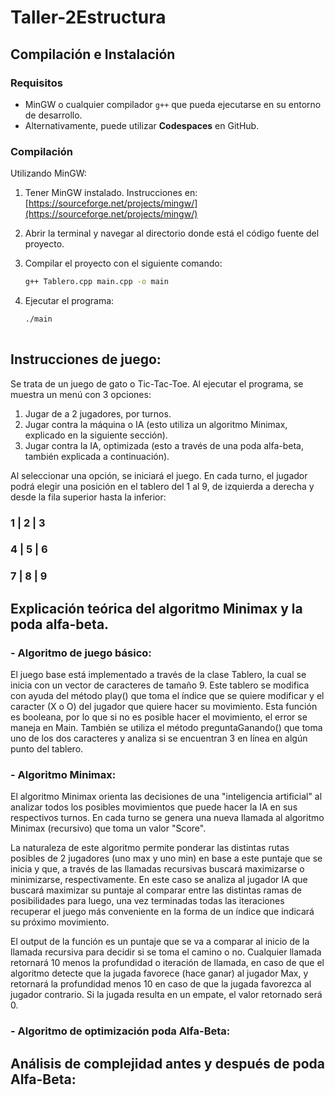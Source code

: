 # Taller-2Estructura


## Compilación e Instalación

### Requisitos
- MinGW o cualquier compilador `g++` que pueda ejecutarse en su entorno de desarrollo.
- Alternativamente, puede utilizar **Codespaces** en GitHub.

### Compilación
Utilizando MinGW:
1. Tener MinGW instalado. Instrucciones en: [https://sourceforge.net/projects/mingw/](https://sourceforge.net/projects/mingw/)
2. Abrir la terminal y navegar al directorio donde está el código fuente del proyecto.
3. Compilar el proyecto con el siguiente comando:

   ```bash
   g++ Tablero.cpp main.cpp -o main
4. Ejecutar el programa:
   
   ```bash
   ./main
 
## Instrucciones de juego:
Se trata de un juego de gato o Tic-Tac-Toe. Al ejecutar el programa, se muestra un menú con 3 opciones:
1. Jugar de a 2 jugadores, por turnos.
2. Jugar contra la máquina o IA (esto utiliza un algoritmo Minimax, explicado en la siguiente sección).
3. Jugar contra la IA, optimizada (esto a través de una poda alfa-beta, también explicada a continuación).

Al seleccionar una opción, se iniciará el juego. En cada turno, el jugador podrá elegir una posición en el tablero del 1 al 9, de izquierda a derecha y desde la fila superior hasta la inferior:
###  1 | 2 | 3
###  4 | 5 | 6
###  7 | 8 | 9

## Explicación teórica del algoritmo Minimax y la poda alfa-beta.

### - Algoritmo de juego básico: 
El juego base está implementado a través de la clase Tablero, la cual se inicia con un vector de caracteres de tamaño 9. Este tablero se modifica con ayuda del método play() que toma el índice que se quiere modificar y el caracter (X o O) del jugador que quiere hacer su movimiento. Esta función es booleana, por lo que si no es posible hacer el movimiento, el error se maneja en Main. También se utiliza el método preguntaGanando() que toma uno de los dos caracteres y analiza si se encuentran 3 en línea en algún punto del tablero.

### - Algoritmo Minimax:
El algoritmo Minimax orienta las decisiones de una "inteligencia artificial" al analizar todos los posibles movimientos que puede hacer la IA en sus respectivos turnos. En cada turno se genera una nueva llamada al algoritmo Minimax (recursivo) que toma un valor "Score".

La naturaleza de este algoritmo permite ponderar las distintas rutas posibles de 2 jugadores (uno max y uno min) en base a este puntaje que se inicia y que, a través de las llamadas recursivas buscará maximizarse o minimizarse, respectivamente. En este caso se analiza al jugador IA que buscará maximizar su puntaje al comparar entre las distintas ramas de posibilidades para luego, una vez terminadas todas las iteraciones recuperar el juego más conveniente en la forma de un índice que indicará su próximo movimiento. 

El output de la función es un puntaje que se va a comparar al inicio de la llamada recursiva para decidir si se toma el camino o no. Cualquier llamada retornará 10 menos la profundidad o iteración de llamada, en caso de que el algoritmo detecte que la jugada favorece (hace ganar) al jugador Max, y retornará la profundidad menos 10 en caso de que la jugada favorezca al jugador contrario. Si la jugada resulta en un empate, el valor retornado será 0.

### - Algoritmo de optimización poda Alfa-Beta:

## Análisis de complejidad antes y después de poda Alfa-Beta:
 
